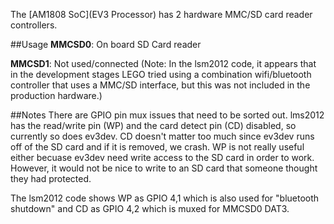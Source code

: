 The [AM1808 SoC](EV3 Processor) has 2 hardware MMC/SD card reader controllers.

##Usage
__MMCSD0__: On board SD Card reader

__MMCSD1__: Not used/connected (Note: In the lsm2012 code, it appears that in the development stages LEGO tried using a combination wifi/bluetooth controller that uses a MMC/SD interface, but this was not included in the production hardware.)

##Notes
There are GPIO pin mux issues that need to be sorted out. lms2012 has the read/write pin (WP) and the card detect pin (CD) disabled, so currently so does ev3dev. CD doesn't matter too much since ev3dev runs off of the SD card and if it is removed, we crash. WP is not really useful either becuase ev3dev need write access to the SD card in order to work. However, it would not be nice to write to an SD card that someone thought they had protected.

The lsm2012 code shows WP as GPIO 4,1 which is also used for "bluetooth shutdown" and CD as GPIO 4,2 which is muxed for MMCSD0 DAT3. 